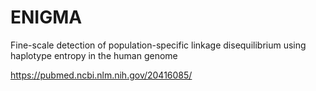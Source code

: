 # ENIGMA

Fine-scale detection of population-specific linkage disequilibrium using haplotype entropy in the human genome

https://pubmed.ncbi.nlm.nih.gov/20416085/

